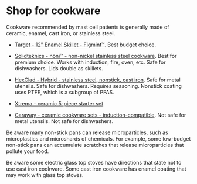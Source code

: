 <!--
source: jph
tags: shop
-->

# Shop for cookware

Cookware recommended by mast cell patients is generally made of ceramic, enamel, cast iron, or stainless steel.

* [Target - 12" Enamel Skillet - Figmint™](https://www.target.com/p/12-34-enamel-skillet-sage-green-figmint-8482/-/A-87713590). Best budget choice.

* [Solidteknics - nöni™ - non-nickel stainless steel cookware](https://www.solidteknics.com/cookware/noni). Best for premium choice. Works with induction, fire, oven, etc. Safe for dishwashers. Lids double as skillets.

* [HexClad - Hybrid - stainless steel, nonstick, cast iron](https://hexclad.com/collections/pans). Safe for metal utensils. Safe for dishwashers. Requires seasoning. Nonstick coating uses PTFE, which is a subgroup of PFAS.

* [Xtrema - ceramic 5-piece starter set](https://xtrema.com/products/5-piece-starter-set)

* [Caraway - ceramic cookware sets - induction-compatible](https://www.carawayhome.com/products/cookware-sets). Not safe for metal utensils. Not safe for dishwashers.

Be aware many non-stick pans can release microparticles, such as microplastics and microshards of chemicals. For example, some low-budget non-stick pans can accumulate scratches that release microparticles that pollute your food.

Be aware some electric glass top stoves have directions that state not to use cast iron cookware. Some cast iron cookware has enamel coating that may work with glass top stoves.
